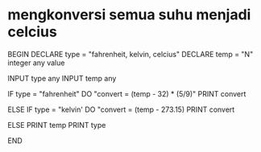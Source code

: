 # mengkonversi semua suhu menjadi celcius

BEGIN
DECLARE type = "fahrenheit, kelvin, celcius"
DECLARE temp = "N" integer any value

INPUT type any
INPUT temp any

IF type = "fahrenheit"
    DO "convert = (temp - 32) * (5/9)"
    PRINT convert

ELSE IF type = "kelvin'
    DO "convert = (temp - 273.15)
    PRINT convert

ELSE
    PRINT temp
    PRINT type

END